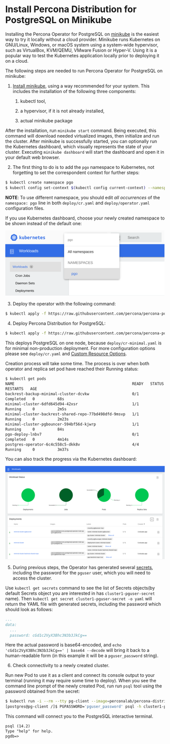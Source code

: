 # Install Percona Distribution for PostgreSQL on Minikube

Installing the Percona Operator for PostgreSQL on [minikube](https://github.com/kubernetes/minikube)
is the easiest way to try it locally without a cloud provider. Minikube runs
Kubernetes on GNU/Linux, Windows, or macOS system using a system-wide
hypervisor, such as VirtualBox, KVM/QEMU, VMware Fusion or Hyper-V. Using it is
a popular way to test the Kubernetes application locally prior to deploying it
on a cloud.

The following steps are needed to run Percona Operator for PostgreSQL on
minikube:


1. [Install minikube](https://kubernetes.io/docs/tasks/tools/install-minikube/),
using a way recommended for your system. This includes the installation of
the following three components:


    1. kubectl tool,


    2. a hypervisor, if it is not already installed,


    3. actual minikube package

After the installation, run `minikube start` command. Being executed,
this command will download needed virtualized images, then initialize and run
the cluster. After minikube is successfully started, you can optionally run
the Kubernetes dashboard, which visually represents the state of your cluster.
Executing `minikube dashboard` will start the dashboard and open it in your
default web browser.


2. The first thing to do is to add the `pgo` namespace to Kubernetes,
not forgetting to set the correspondent context for further steps:

```bash
$ kubectl create namespace pgo
$ kubectl config set-context $(kubectl config current-context) --namespace=pgo
```

**NOTE**: To use different namespace, you should edit *all occurrences* of
the `namespace: pgo` line in both `deploy/cr.yaml` and
`deploy/operator.yaml` configuration files.

If you use Kubernetes dashboard, choose your newly created namespace to be
shown instead of the default one:



![image](assets/images/minikube-ns.svg)


3. Deploy the operator with the following command:

```bash
$ kubectl apply -f https://raw.githubusercontent.com/percona/percona-postgresql-operator/v1.2.0/deploy/operator.yaml
```


4. Deploy Percona Distribution for PostgreSQL:

```bash
$ kubectl apply -f https://raw.githubusercontent.com/percona/percona-postgresql-operator/v1.2.0/deploy/cr-minimal.yaml
```

This deploys PostgreSQL on one node, because `deploy/cr-minimal.yaml` is
for minimal non-production deployment. For more configuration options please
see `deploy/cr.yaml` and [Custom Resource Options](operator.md#operator-custom-resource-options).

Creation process will take some time. The process is over when both
operator and replica set pod have reached their Running status:

```text
$ kubectl get pods
NAME                                                    READY   STATUS      RESTARTS   AGE
backrest-backup-minimal-cluster-dcvkw                   0/1     Completed   0          68s
minimal-cluster-6dfd645d94-42xsr                        1/1     Running     0          2m5s
minimal-cluster-backrest-shared-repo-77bd498dfd-9msvp   1/1     Running     0          2m23s
minimal-cluster-pgbouncer-594bf56d-kjwrp                1/1     Running     0          84s
pgo-deploy-lnbv7                                        0/1     Completed   0          4m14s
postgres-operator-6c4c558c5-dkk8v                       4/4     Running     0          3m37s
```

You can also track the progress via the Kubernetes dashboard:



![image](assets/images/minikube-pods.svg)


5. During previous steps, the Operator has generated several [secrets](https://kubernetes.io/docs/concepts/configuration/secret/),
including the password for the `pguser` user, which you will need to access
the cluster.

Use `kubectl get secrets` command to see the list of Secrets objects(by
default Secrets object you are interested in has `cluster1-pguser-secret`
name). Then `kubectl get secret cluster1-pguser-secret -o yaml` will return
the YAML file with generated secrets, including the password which should
look as follows:

```yaml
...
data:
  ...
  password: cGd1c2VyX3Bhc3N3b3JkCg==
```

Here the actual password is base64-encoded, and
`echo 'cGd1c2VyX3Bhc3N3b3JkCg==' | base64 --decode` will bring it back to
a human-readable form (in this example it will be a `pguser_password`
string).


6. Check connectivity to a newly created cluster.

Run new Pod to use it as a client and connect its console output to your
terminal (running it may require some time to deploy). When you see the
command line prompt of the newly created Pod, run run `psql` tool using the
password obtained from the secret:

```bash
$ kubectl run -i --rm --tty pg-client --image=perconalab/percona-distribution-postgresql:14.2 --restart=Never -- bash -il
[postgres@pg-client /]$ PGPASSWORD='pguser_password' psql -h cluster1-pgbouncer -p 5432 -U pguser pgdb
```

This command will connect you to the  PostgreSQL interactive terminal.

```text
psql (14.2)
Type "help" for help.
pgdb=>
```
